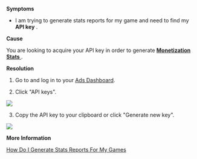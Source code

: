 

**Symptoms**


- I am trying to generate stats reports for my game and need to find my  **API key** .



**Cause**



You are looking to acquire your API key in order to generate [**Monetization Stats** ](https://support.unity3d.com/hc/en-us/articles/115000123906-How-can-I-generate-stats-reports-for-my-games-).



**Resolution**



1. Go to and log in to your [Ads Dashboard](https://dashboard.unityads.unity3d.com/).



2. Click "API keys".



![](/hc/en-us/article_attachments/115001634523/APIKeys.png)



3. Copy the API key to your clipboard or click "Generate new key".



![](/hc/en-us/article_attachments/115001644646/APIKey.png)







**More Information**



[How Do I Generate Stats Reports For My Games](https://support.unity3d.com/hc/en-us/articles/115000123906)

